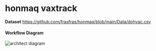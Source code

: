 # honmaq vaxtrack



<b>Dataset</b>
https://github.com/frasfras/honmaq/blob/main/Data/dohvac.csv
</br>
<b><h4>Workflow Diagram</h4></b> 
![architect diagram](https://github.com/frasfras/honmaq/assets/65541080/3eb5bd7a-2b76-435e-b154-bd0cf6099280)
